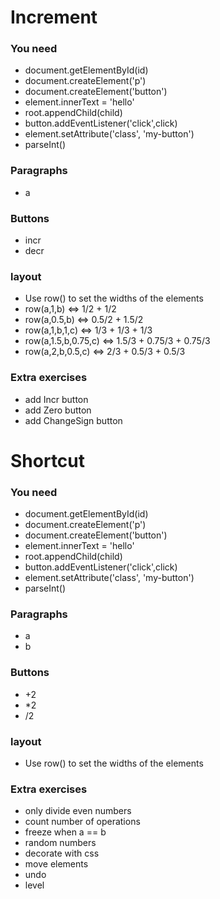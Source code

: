 # Increment

### You need
* document.getElementById(id)
* document.createElement('p')
* document.createElement('button')
* element.innerText = 'hello'
* root.appendChild(child)
* button.addEventListener('click',click)
* element.setAttribute('class', 'my-button')
* parseInt()

### Paragraphs
* a

### Buttons
* incr
* decr

### layout

* Use row() to set the widths of the elements
* row(a,1,b) <=> 1/2 + 1/2
* row(a,0.5,b) <=> 0.5/2 + 1.5/2
* row(a,1,b,1,c) <=> 1/3 + 1/3 + 1/3
* row(a,1.5,b,0.75,c) <=> 1.5/3 + 0.75/3 + 0.75/3
* row(a,2,b,0.5,c) <=> 2/3 + 0.5/3 + 0.5/3

### Extra exercises
* add Incr button
* add Zero button
* add ChangeSign button

# Shortcut

### You need
* document.getElementById(id)
* document.createElement('p')
* document.createElement('button')
* element.innerText = 'hello'
* root.appendChild(child)
* button.addEventListener('click',click)
* element.setAttribute('class', 'my-button')
* parseInt()

### Paragraphs
* a
* b

### Buttons
* +2
* *2
* /2

### layout

* Use row() to set the widths of the elements

### Extra exercises
* only divide even numbers
* count number of operations
* freeze when a == b
* random numbers
* decorate with css
* move elements
* undo
* level

